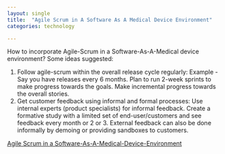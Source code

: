 ```yaml
---
layout: single
title:  "Agile Scrum in A Software As A Medical Device Environment"
categories: technology

---
```

How to incorporate Agile-Scrum in a Software-As-A-Medical device environment?
Some ideas suggested:
1.	Follow agile-scrum within the overall release cycle regularly: Example - Say you have releases every 6 months. Plan to run 2-week sprints to make progress towards the goals. Make incremental progress towards the overall stories.
2.	Get customer feedback using informal and formal processes: Use internal experts (product specialists) for informal feedback. Create a formative study with a limited set of end-user/customers and see feedback every month or 2 or 3.  External feedback can also be done informally by demoing or providing sandboxes to customers.

[Agile Scrum in a Software-As-A-Medical-Device-Environment](https://podcasts.apple.com/us/podcast/user-centered-by-design/id1546291505?i=1000512448366)
